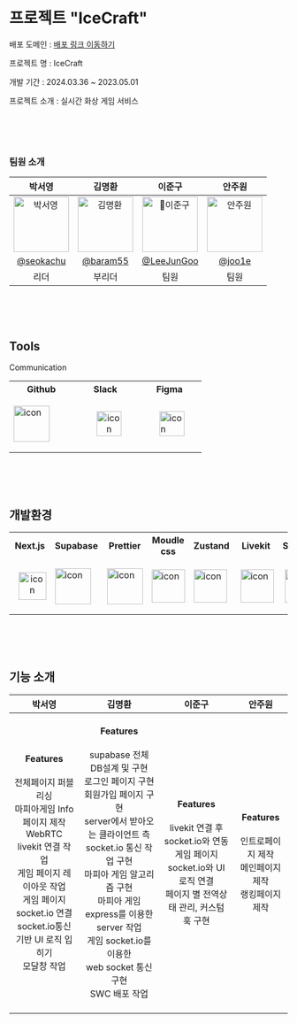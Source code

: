 # 프로젝트 "IceCraft"

배포 도메인 : [배포 링크 이동하기](https://ice-craft-git-dev-ice-craft.vercel.app/)

프로젝트 명 : IceCraft

개발 기간 : 2024.03.36 ~ 2023.05.01

프로젝트 소개 : 실시간 화상 게임 서비스

<br>
<br>
<br>

### 팀원 소개

|                                           박서영                                           |                                          김명환                                           |                                           이준구                                           |                                           안주원                                           |
| :----------------------------------------------------------------------------------------: | :----------------------------------------------------------------------------------------: | :----------------------------------------------------------------------------------------: | :----------------------------------------------------------------------------------------: |
| <img src="https://avatars.githubusercontent.com/u/116704646?v=4" alt="박서영" width="100"> | <img src="https://avatars.githubusercontent.com/u/154975499?v=4" alt="김명환" width="100"> | <img src="https://avatars.githubusercontent.com/u/145527618?v=4" alt="이준구" width="100"> | <img src="https://avatars.githubusercontent.com/u/154520094?v=4" width="100" alt="안주원"> |
|                      [@seokachu](https://github.com/seokachu)                     |                          [@baram55](https://github.com/baram55)                          |                          [@LeeJunGoo](https://github.com/145527618?v=4)                          |                             [@joo1e](https://github.com/joo1e)                             |
|                                            리더                                            |                                            부리더                                            |                                            팀원                                            |                                            팀원                                            |
<br>
<br>
<br>


## Tools

Communication

<table>
  <tr>
    <th>Github</th>
    <th>Slack</th>
    <th>Figma</th>
  </tr>
  <tr>
    <td width="100" height="100">
      <div style="display: flex; align-items: center;">
        <img src="https://techstack-generator.vercel.app/github-icon.svg" alt="icon" width="65" height="65" />
      </div>     
    </td>
    <td width="100" height="100">
      <div style="display: flex; align-items:center; justify-content:center;">
         &nbsp;&nbsp;&nbsp;<img src="https://github.com/seokachu/movie_project/assets/116704646/7587830d-ead0-4adb-aa60-984df1b326a5" alt="icon" width="45" height="45" style="text-align:center" />
      </div>
    </td>
    <td width="100" height="100">
      <div style="display: flex; align-items:center; justify-content:center;">
        &nbsp;&nbsp;
        <img src="https://github.com/sparta-advancedProject-team10/HappyMungLife/assets/116704646/867feb77-319b-497f-9836-07abb6637596" alt="icon" width="45" text-align="center">
      </div>
    </td>
  </tr>
</table>

<br>
<br>
<br>

## 개발환경

<table>
  <tr>
    <th>Next.js</th>
    <th>Supabase</th>
    <th>Prettier</th>
    <th>Moudle css</th>
    <th>Zustand</th>
    <th>Livekit</th>
    <th>Socket.io</th>
    <th>Express</th>
    <th>AWS</th>
  </tr>
  <tr>
    <td width="100" height="100">
      <div style="display: flex; align-items:center; justify-content:center;">
        &nbsp;&nbsp;<img src="https://github.com/sparta-advancedProject-team10/HappyMungLife/assets/116704646/ca3b35d4-25bf-4038-9a33-2daf9e6c5ade" alt="icon" width="50" height="50" style="text-align:center" />
      </div>
    </td>
     <td width="100" height="100">
      <div style="display: flex; align-items: center;">
        <img src="https://github.com/sparta-advancedProject-team10/HappyMungLife/assets/121484282/81b31829-810a-4653-b54e-2fc9a3d98ad0" alt="icon" width="65" height="65" />
      </div>     
    </td>
    <td width="100" height="100">
      <div style="display: flex; align-items: center;">
        <img src="https://techstack-generator.vercel.app/prettier-icon.svg" alt="icon" width="65" height="65" />
      </div>     
    </td>
    <td width="100" height="100">
      <div style="display: flex; align-items: center;">
        <img src="https://github.com/ice-craft/ice-craft/assets/116704646/248b37f6-b404-42fd-8e4a-2ea1ab4a53d1" alt="icon" width="60" height="60" />
      </div>     
    </td>
    <td width="100" height="100">
      <div style="display: flex; align-items: center;">
        <img src="https://github.com/ice-craft/ice-craft/assets/116704646/c519f7e9-ae7a-4749-a849-97a836428a05" alt="icon" width="60" height="60" />
      </div>     
    </td>
    <td width="100" height="100">
      <div style="display: flex; align-items: center;">
        &nbsp;
        <img src="https://github.com/ice-craft/ice-craft/assets/116704646/8d33be75-ce12-495c-8a19-03d4913e7578" alt="icon" width="60" height="60" />
      </div>     
    </td>
     <td width="100" height="100">
      <div style="display: flex; align-items: center;">
        &nbsp;
        <img src="https://github.com/ice-craft/ice-craft/assets/116704646/98b0fa6c-8a9d-431d-9c21-b54a34858ddb" alt="icon" width="60" height="60" />
      </div>     
    </td>
    <td width="100" height="100">
      <div style="display: flex; align-items: center;">
        &nbsp;
        <img src="https://github.com/ice-craft/ice-craft/assets/116704646/c57e63a4-2d75-4579-8ae2-4622f25d516d" alt="icon" width="60" height="60" />
      </div>     
    </td>
     <td width="100" height="100">
      <div style="display: flex; align-items: center;">
        &nbsp;
        <img src="https://techstack-generator.vercel.app/aws-icon.svg" alt="icon" width="60" height="60" />
      </div>     
    </td>
  </tr>
</table>


<br>
<br>
<br>


## 기능 소개

|                                                                                     박서영                                                                                     |                                                                                                          김명환                                                                                                           |                                                                    이준구                                                                     |                  안주원                  |
| :----------------------------------------------------------------------------------------------------------------------------------------------------------------------------: | :-----------------------------------------------------------------------------------------------------------------------------------------------------------------------------------------------------------------------: | :-------------------------------------------------------------------------------------------------------------------------------------------: | :--------------------------------------: |
| **Features**<br><br>전체페이지 퍼블리싱<br>마피아게임 Info 페이지 제작<br>WebRTC livekit 연결 작업<br>게임 페이지 레이아웃 작업<br>게임 페이지 socket.io 연결<br>socket.io통신 기반 UI 로직 입히기<br>모달창 작업<br> | <br>**Features**<br><br>supabase 전체 DB설계 및 구현<br>로그인 페이지 구현<br>회원가입 페이지 구현<br>server에서 받아오는 클라이언트 측<br>socket.io 통신 작업 구현<br>마피아 게임 알고리즘 구현<br>마피아 게임 express를 이용한 server 작업<br>게임 socket.io를 이용한<br>web socket 통신 구현<br>SWC 배포 작업<br><br> | **Features**<br><br>livekit 연결 후 socket.io와 연동<br>게임 페이지 socket.io와 UI 로직 연결<br>페이지 별 전역상태 관리, 커스텀 훅 구현<br> | **Features**<br><br>인트로페이지 제작<br>메인페이지 제작<br>랭킹페이지 제작<br> |



<!--
📦app
 ┣ 📂auth
 ┃ ┗ 📂callback
 ┃ ┃ ┗ 📜route.ts
 ┣ 📂community
 ┃ ┣ 📂detail
 ┃ ┃ ┗ 📂[id]
 ┃ ┃ ┃ ┣ 📂edit
 ┃ ┃ ┃ ┃ ┗ 📜page.tsx
 ┃ ┃ ┃ ┗ 📜page.tsx
 ┃ ┣ 📂post
 ┃ ┃ ┗ 📜page.tsx
 ┃ ┗ 📜page.tsx
 ┣ 📂meal
 ┃ ┗ 📜page.tsx
 ┣ 📂medical
 ┃ ┗ 📜page.tsx
 ┣ 📂mypage
 ┃ ┗ 📜page.tsx
 ┣ 📂protected
 ┃ ┗ 📜page.tsx
 ┣ 📂sign
 ┃ ┣ 📂signIn
 ┃ ┃ ┣ 📜page.tsx
 ┃ ┃ ┗ 📜submit-button.tsx
 ┃ ┗ 📂signUp
 ┃ ┃ ┗ 📜page.tsx
 ┣ 📂trade
 ┃ ┣ 📂detail
 ┃ ┃ ┗ 📂[id]
 ┃ ┃ ┃ ┣ 📂edit
 ┃ ┃ ┃ ┃ ┗ 📜page.tsx
 ┃ ┃ ┃ ┗ 📜page.tsx
 ┃ ┣ 📂post
 ┃ ┃ ┗ 📜page.tsx
 ┃ ┗ 📜page.tsx
 ┣ 📂_api
 ┃ ┣ 📜comment-api.ts
 ┃ ┣ 📜detailPage-api.ts
 ┃ ┗ 📜placeInfo-api.ts
 ┣ 📂_components
 ┃ ┣ 📂communityPageComponents
 ┃ ┃ ┣ 📜CommumityData.tsx
 ┃ ┃ ┣ 📜CommunityCommentsData.tsx
 ┃ ┃ ┣ 📜CommunityEditForm.tsx
 ┃ ┃ ┗ 📜CommunityForm.tsx
 ┃ ┣ 📂detailPageComponents
 ┃ ┃ ┣ 📜CommentDeleteButton.tsx
 ┃ ┃ ┣ 📜CommentForm.tsx
 ┃ ┃ ┣ 📜CommentItem.tsx
 ┃ ┃ ┣ 📜CommentList.tsx
 ┃ ┃ ┣ 📜LikeButton.tsx
 ┃ ┃ ┣ 📜PostEditDeleteButton.tsx
 ┃ ┃ ┣ 📜SaveButton.tsx
 ┃ ┃ ┗ 📜ScrapButton.tsx
 ┃ ┣ 📂layout
 ┃ ┃ ┣ 📜Footer.tsx
 ┃ ┃ ┣ 📜Header.tsx
 ┃ ┃ ┗ 📜Nav.tsx
 ┃ ┣ 📂mainPageComponents
 ┃ ┃ ┗ 📜test.tsx
 ┃ ┗ 📂tradePageComponents
 ┃ ┃ ┣ 📜TradeCommentData.tsx
 ┃ ┃ ┣ 📜TradeData.tsx
 ┃ ┃ ┣ 📜TradeEditForm.tsx
 ┃ ┃ ┗ 📜TradeForm.tsx
 ┣ 📂_hooks
 ┃ ┣ 📜useAddCommunityCommentMutation.ts
 ┃ ┣ 📜useAddTradeCommentMutation.ts
 ┃ ┣ 📜useDeleteCommunityCommentMutation.ts
 ┃ ┣ 📜useDeleteTradeCommentMutation.ts
 ┃ ┣ 📜useFetchCommunityCommentsQuery.ts
 ┃ ┣ 📜useFetchTradeCommentsQuery.ts
 ┃ ┣ 📜useUpdateCommunityCommentMutation.ts
 ┃ ┗ 📜useUpdateTradeCommentMutation.ts
 ┣ 📂_style
 ┃ ┗ 📜mainSwiper.css
 ┣ 📂_types
 ┃ ┣ 📜communityPosts.types.ts
 ┃ ┗ 📜mainPage.type.ts
 ┣ 📂_utils
 ┃ ┣ 📂supabase
 ┃ ┃ ┣ 📜api.ts
 ┃ ┃ ┣ 📜auth.ts
 ┃ ┃ ┣ 📜client.ts
 ┃ ┃ ┣ 📜clientJs.ts
 ┃ ┃ ┣ 📜createClientJs.ts
 ┃ ┃ ┣ 📜middleware.ts
 ┃ ┃ ┗ 📜server.ts
 ┃ ┗ 📜date.ts
 ┣ 📜actions.ts
 ┣ 📜favicon.ico
 ┣ 📜globals.css
 ┣ 📜layout.tsx
 ┣ 📜not-found.tsx
 ┣ 📜page.tsx
 ┗ 📜provider.tsx
 -->

